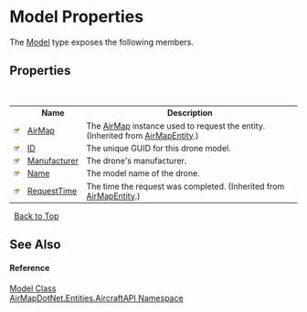 # Model Properties
 

The <a href="T_AirMapDotNet_Entities_AircraftAPI_Model">Model</a> type exposes the following members.


## Properties
&nbsp;<table><tr><th></th><th>Name</th><th>Description</th></tr><tr><td>![Public property](media/pubproperty.gif "Public property")</td><td><a href="P_AirMapDotNet_Entities_AirMapEntity_AirMap">AirMap</a></td><td>
The <a href="P_AirMapDotNet_Entities_IAirMapEntity_AirMap">AirMap</a> instance used to request the entity.
 (Inherited from <a href="T_AirMapDotNet_Entities_AirMapEntity">AirMapEntity</a>.)</td></tr><tr><td>![Public property](media/pubproperty.gif "Public property")</td><td><a href="P_AirMapDotNet_Entities_AircraftAPI_Model_ID">ID</a></td><td>
The unique GUID for this drone model.</td></tr><tr><td>![Public property](media/pubproperty.gif "Public property")</td><td><a href="P_AirMapDotNet_Entities_AircraftAPI_Model_Manufacturer">Manufacturer</a></td><td>
The drone's manufacturer.</td></tr><tr><td>![Public property](media/pubproperty.gif "Public property")</td><td><a href="P_AirMapDotNet_Entities_AircraftAPI_Model_Name">Name</a></td><td>
The model name of the drone.</td></tr><tr><td>![Public property](media/pubproperty.gif "Public property")</td><td><a href="P_AirMapDotNet_Entities_AirMapEntity_RequestTime">RequestTime</a></td><td>
The time the request was completed.
 (Inherited from <a href="T_AirMapDotNet_Entities_AirMapEntity">AirMapEntity</a>.)</td></tr></table>&nbsp;
<a href="#model-properties">Back to Top</a>

## See Also


#### Reference
<a href="T_AirMapDotNet_Entities_AircraftAPI_Model">Model Class</a><br /><a href="N_AirMapDotNet_Entities_AircraftAPI">AirMapDotNet.Entities.AircraftAPI Namespace</a><br />